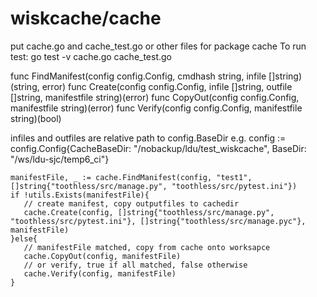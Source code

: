 # wiskcache/cache 
put cache.go and cache_test.go or other files for package cache
To run test:
go test -v cache.go cache_test.go


func FindManifest(config config.Config, cmdhash string, infile []string)(string, error)
func Create(config config.Config, infile []string, outfile []string, manifestfile string)(error)
func CopyOut(config config.Config, manifestfile string)(error)
func Verify(config config.Config, manifestfile string)(bool)

infiles and outfiles are relative path to config.BaseDir
e.g.
    config := config.Config{CacheBaseDir: "/nobackup/ldu/test_wiskcache", BaseDir: "/ws/ldu-sjc/temp6_ci"}

    manifestFile, _ := cache.FindManifest(config, "test1", []string{"toothless/src/manage.py", "toothless/src/pytest.ini"})
    if !utils.Exists(manifestFile){
       // create manifest, copy outputfiles to cachedir
       cache.Create(config, []string{"toothless/src/manage.py", "toothless/src/pytest.ini"}, []string{"toothless/src/manage.pyc"}, manifestFile)
    }else{
       // manifestFile matched, copy from cache onto worksapce
       cache.CopyOut(config, manifestFile)
       // or verify, true if all matched, false otherwise
       cache.Verify(config, manifestFile)
    }
